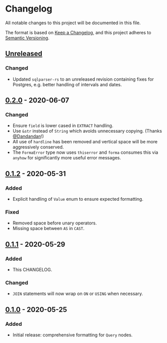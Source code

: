 # Changelog
All notable changes to this project will be documented in this file.

The format is based on [Keep a Changelog](https://keepachangelog.com/en/1.0.0/),
and this project adheres to [Semantic Versioning](https://semver.org/spec/v2.0.0.html).

## [Unreleased]
### Changed
- Updated `sqlparser-rs` to an unreleased revision containing fixes for
Postgres, e.g. better handling of intervals and dates.

## [0.2.0] - 2020-06-07
### Changed
- Ensure `field` is lower cased in `EXTRACT` handling.
- Use `&str` instead of `String` which avoids unnecessary copying.
(Thanks [@Dandandan](https://github.com/Dandandan)!)
- All use of `hardline` has been removed and vertical space will be more
aggressively conserved.
- The `FormaError` type now uses `thiserror` and `forma` consumes this via
`anyhow` for significantly more useful error messages.

## [0.1.2] - 2020-05-31
### Added
- Explicit handling of `Value` enum to ensure expected formatting.

### Fixed
- Removed space before unary operators.
- Missing space between `AS` in `CAST`.

## [0.1.1] - 2020-05-29
### Added
- This CHANGELOG.

### Changed
- `JOIN` statements will now wrap on `ON` or `USING` when necessary.

## [0.1.0] - 2020-05-25
### Added
- Initial release: comprehensive formatting for `Query` nodes.

[Unreleased]: https://github.com/maxcountryman/forma/compare/0.2.0...HEAD
[0.2.0]: https://github.com/maxcountryman/forma/releases/tag/0.2.0
[0.1.2]: https://github.com/maxcountryman/forma/releases/tag/0.1.2
[0.1.1]: https://github.com/maxcountryman/forma/releases/tag/0.1.1
[0.1.0]: https://github.com/maxcountryman/forma/releases/tag/0.1.0

